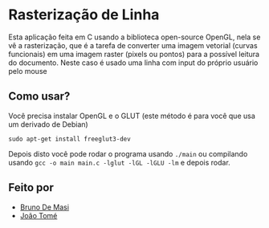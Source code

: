 # Rasterização de Linha
Esta aplicação feita em C usando a biblioteca open-source OpenGL, nela se vê a rasterização, que é a tarefa de converter uma imagem vetorial (curvas funcionais) em uma imagem raster (pixels ou pontos) para a possível leitura do documento. Neste caso é usado uma linha com input do próprio usuário pelo mouse

## Como usar?
Você precisa instalar OpenGL e o GLUT (este método é para você que usa um derivado de Debian)
```
sudo apt-get install freeglut3-dev
```
Depois disto você pode rodar o programa usando `./main` ou compilando usando `gcc -o main main.c -lglut -lGL -lGLU -lm` e depois rodar.   

## Feito por
- [Bruno De Masi](https://github.com/brunodmsi)
- [João Tomé](https://github.com/joaotf)
